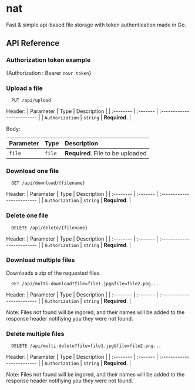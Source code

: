 
# nat

Fast & simple api-based file storage with token authentication made in Go.

## API Reference

### Authorization token example

{Authorization : Bearer `Your token`}

### Upload a file

```http
  PUT /api/upload
```
Header:
| Parameter | Type     | Description                |
| :-------- | :------- | :------------------------- |
| `Authorization` | `string` | **Required**.  |

Body:

| Parameter | Type     | Description                       |
| :-------- | :------- | :-------------------------------- |
| `file`      | `file` | **Required**. File to be uploaded |

### Download one file

```http
  GET /api/download/{filename}
```

Header:
| Parameter | Type     | Description                |
| :-------- | :------- | :------------------------- |
| `Authorization` | `string` | **Required**.  |


### Delete one file

```http
  DELETE /api/delete/{filename}
```

Header:
| Parameter | Type     | Description                |
| :-------- | :------- | :------------------------- |
| `Authorization` | `string` | **Required**.  |

### Download multiple files
Downloads a zip of the requested files.

```http
  GET /api/multi-download?file=file1.jpg&file=file2.png...
```

Header:
| Parameter | Type     | Description                |
| :-------- | :------- | :------------------------- |
| `Authorization` | `string` | **Required**.  |

Note: Files not found will be ingored, and their names will be added to the response header notifiying you they were not found.

### Delete multiple files

```http
  DELETE /api/multi-delete?file=file1.jpg&file=file2.png...
```

Header:
| Parameter | Type     | Description                |
| :-------- | :------- | :------------------------- |
| `Authorization` | `string` | **Required**.  |

Note: Files not found will be ingored, and their names will be added to the response header notifiying you they were not found.
